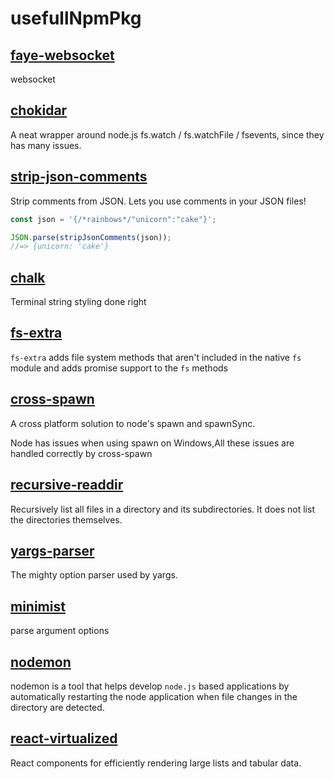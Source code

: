 # usefullNpmPkg

## [faye-websocket](https://www.npmjs.com/package/faye-websocket)

websocket

## [chokidar](https://www.npmjs.com/package/chokidar)

A neat wrapper around node.js fs.watch / fs.watchFile / fsevents, since they has many issues.

## [strip-json-comments ](https://www.npmjs.com/package/strip-json-comments)

Strip comments from JSON. Lets you use comments in your JSON files!

```javascript
const json = '{/*rainbows*/"unicorn":"cake"}';

JSON.parse(stripJsonComments(json));
//=> {unicorn: 'cake'}
```

## [chalk](https://www.npmjs.com/package/chalk)

Terminal string styling done right

## [fs-extra](https://www.npmjs.com/package/fs-extra)

`fs-extra` adds file system methods that aren't included in the native `fs` module and adds promise support to the `fs` methods

## [cross-spawn](https://www.npmjs.com/package/cross-spawn)

A cross platform solution to node's spawn and spawnSync.

Node has issues when using spawn on Windows,All these issues are handled correctly by cross-spawn

## [recursive-readdir](https://www.npmjs.com/package/recursive-readdir)

Recursively list all files in a directory and its subdirectories. It does not list the directories themselves.

## [yargs-parser](https://www.npmjs.com/package/yargs-parser)

The mighty option parser used by yargs.

## [minimist](https://www.npmjs.com/package/minimist)

parse argument options

## [nodemon](https://www.npmjs.com/package/nodemon)

nodemon is a tool that helps develop `node.js` based applications by automatically restarting the node application when file changes in the directory are detected.

## [react-virtualized](https://www.npmjs.com/package/react-virtualized)

React components for efficiently rendering large lists and tabular data. 
